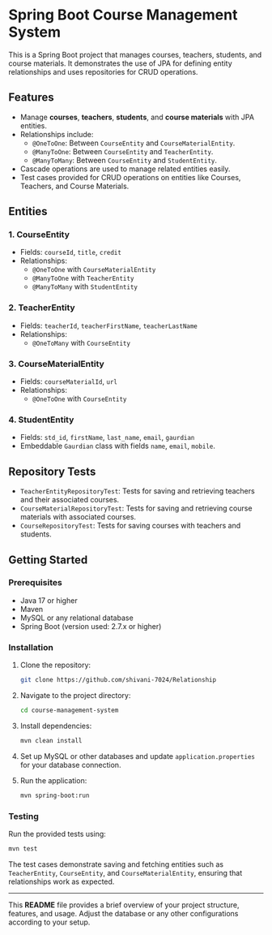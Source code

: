 # Spring Boot Course Management System

This is a Spring Boot project that manages courses, teachers, students, and course materials. It demonstrates the use of JPA for defining entity relationships and uses repositories for CRUD operations. 

## Features

- Manage **courses**, **teachers**, **students**, and **course materials** with JPA entities.
- Relationships include:
  - `@OneToOne`: Between `CourseEntity` and `CourseMaterialEntity`.
  - `@ManyToOne`: Between `CourseEntity` and `TeacherEntity`.
  - `@ManyToMany`: Between `CourseEntity` and `StudentEntity`.
- Cascade operations are used to manage related entities easily.
- Test cases provided for CRUD operations on entities like Courses, Teachers, and Course Materials.

## Entities

### 1. **CourseEntity**
   - Fields: `courseId`, `title`, `credit`
   - Relationships:
     - `@OneToOne` with `CourseMaterialEntity`
     - `@ManyToOne` with `TeacherEntity`
     - `@ManyToMany` with `StudentEntity`

### 2. **TeacherEntity**
   - Fields: `teacherId`, `teacherFirstName`, `teacherLastName`
   - Relationships: 
     - `@OneToMany` with `CourseEntity`

### 3. **CourseMaterialEntity**
   - Fields: `courseMaterialId`, `url`
   - Relationships:
     - `@OneToOne` with `CourseEntity`

### 4. **StudentEntity**
   - Fields: `std_id`, `firstName`, `last_name`, `email`, `gaurdian`
   - Embeddable `Gaurdian` class with fields `name`, `email`, `mobile`.

## Repository Tests

- `TeacherEntityRepositoryTest`: Tests for saving and retrieving teachers and their associated courses.
- `CourseMaterialRepositoryTest`: Tests for saving and retrieving course materials with associated courses.
- `CourseRepositoryTest`: Tests for saving courses with teachers and students.

## Getting Started

### Prerequisites

- Java 17 or higher
- Maven
- MySQL or any relational database
- Spring Boot (version used: 2.7.x or higher)

### Installation

1. Clone the repository:
   ```bash
   git clone https://github.com/shivani-7024/Relationship
   ```

2. Navigate to the project directory:
   ```bash
   cd course-management-system
   ```

3. Install dependencies:
   ```bash
   mvn clean install
   ```

4. Set up MySQL or other databases and update `application.properties` for your database connection.

5. Run the application:
   ```bash
   mvn spring-boot:run
   ```

### Testing

Run the provided tests using:
```bash
mvn test
```

The test cases demonstrate saving and fetching entities such as `TeacherEntity`, `CourseEntity`, and `CourseMaterialEntity`, ensuring that relationships work as expected.

---

This **README** file provides a brief overview of your project structure, features, and usage. Adjust the database or any other configurations according to your setup.
